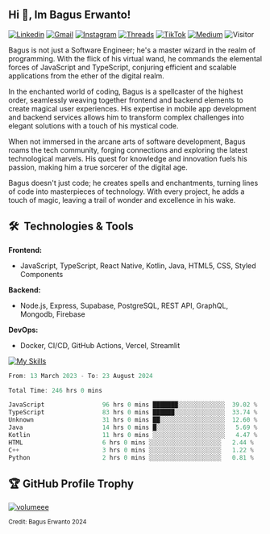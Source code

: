 ## Hi 👋, Im Bagus Erwanto!

[![Linkedin](https://img.shields.io/badge/-baguserwanto-blue?style=flat&logo=Linkedin&logoColor=white)](https://www.linkedin.com/in/baguserwanto/)
[![Gmail](https://img.shields.io/badge/-bagus251001@gmail.com-c14438?style=flat&logo=Gmail&logoColor=white)](mailto:bagus251001@gmail.com)
[![Instagram](https://img.shields.io/badge/-bagus_64byte-e4405f?style=flat&logo=Instagram&logoColor=white)](https://www.instagram.com/bagus_64byte/)
[![Threads](https://img.shields.io/badge/-bagus_64byte-000000?style=flat&logo=threads&logoColor=white)](https://www.threads.net/@bagus_64byte)
[![TikTok](https://img.shields.io/badge/-erwantax-black?style=flat&logo=TikTok&logoColor=white)](https://www.tiktok.com/@erwantax)
[![Medium](https://img.shields.io/badge/-@bagus251001-black?style=flat&logo=Medium&logoColor=white)](https://medium.com/@bagus251001)
![Visitor](https://komarev.com/ghpvc/?username=volumeee&label=Visitor&color=2bbc8a)

Bagus is not just a Software Engineer; he's a master wizard in the realm of programming. With the flick of his virtual wand, he commands the elemental forces of JavaScript and TypeScript, conjuring efficient and scalable applications from the ether of the digital realm.

In the enchanted world of coding, Bagus is a spellcaster of the highest order, seamlessly weaving together frontend and backend elements to create magical user experiences. His expertise in mobile app development and backend services allows him to transform complex challenges into elegant solutions with a touch of his mystical code.

When not immersed in the arcane arts of software development, Bagus roams the tech community, forging connections and exploring the latest technological marvels. His quest for knowledge and innovation fuels his passion, making him a true sorcerer of the digital age.

Bagus doesn't just code; he creates spells and enchantments, turning lines of code into masterpieces of technology. With every project, he adds a touch of magic, leaving a trail of wonder and excellence in his wake.

## 🛠 &nbsp;Technologies & Tools

**Frontend:**
- JavaScript, TypeScript, React Native, Kotlin, Java, HTML5, CSS, Styled Components

**Backend:**
- Node.js, Express, Supabase, PostgreSQL, REST API, GraphQL, Mongodb, Firebase

**DevOps:**
- Docker, CI/CD, GitHub Actions, Vercel, Streamlit

[![My Skills](https://skillicons.dev/icons?i=javascript,react,typescript,nextjs,java,kotlin,cpp,python,html,css,tailwind,nodejs,express,mysql,mongodb,prisma,figma,supabase,postgresql,firebase,vite,webpack,vercel,git,github,githubactions,androidstudio,arduino,postman,tensorflow&theme=light)](https://skillicons.dev)

<!-- language_times_start -->
```typescript
From: 13 March 2023 - To: 23 August 2024

Total Time: 246 hrs 0 mins

JavaScript                96 hrs 0 mins ███████░░░░░░░░░░░░░  39.02 %
TypeScript                83 hrs 0 mins ██████░░░░░░░░░░░░░░  33.74 %
Unknown                   31 hrs 0 mins ██░░░░░░░░░░░░░░░░░░  12.60 %
Java                      14 hrs 0 mins █░░░░░░░░░░░░░░░░░░░   5.69 %
Kotlin                    11 hrs 0 mins ░░░░░░░░░░░░░░░░░░░░   4.47 %
HTML                      6 hrs 0 mins ░░░░░░░░░░░░░░░░░░░░   2.44 %
C++                       3 hrs 0 mins ░░░░░░░░░░░░░░░░░░░░   1.22 %
Python                    2 hrs 0 mins ░░░░░░░░░░░░░░░░░░░░   0.81 %
```
<!-- language_times_end -->


## 🏆 GitHub Profile Trophy
<p align="left"> <a href="https://github.com/ryo-ma/github-profile-trophy"><img src="https://github-profile-trophy.vercel.app/?username=volumeee&rank=-?" alt="volumeee" /></a> </p>

<sub>Credit: Bagus Erwanto 2024</sub>
